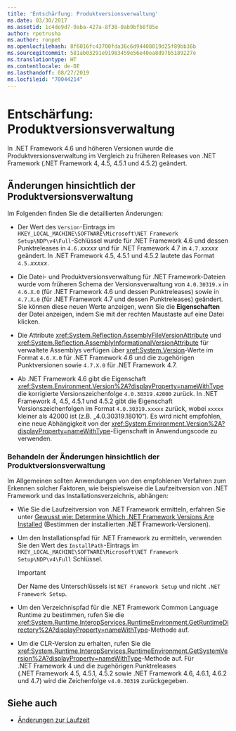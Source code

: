 ```yaml
---
title: 'Entschärfung: Produktversionsverwaltung'
ms.date: 03/30/2017
ms.assetid: 1c4de9d7-9aba-427a-8f38-0ab9bfb8f85e
author: rpetrusha
ms.author: ronpet
ms.openlocfilehash: 8f6016fc43700fda36c6d94408019d25f89bb36b
ms.sourcegitcommit: 581ab03291e91983459e56e40ea8d97b5189227e
ms.translationtype: HT
ms.contentlocale: de-DE
ms.lasthandoff: 08/27/2019
ms.locfileid: "70044214"
---
```

# <a name="mitigation-product-versioning"></a>Entschärfung: Produktversionsverwaltung

In .NET Framework 4.6 und höheren Versionen wurde die Produktversionsverwaltung im Vergleich zu früheren Releases von .NET Framework (.NET Framework 4, 4.5, 4.5.1 und 4.5.2) geändert.

## <a name="product-versioning-changes"></a>Änderungen hinsichtlich der Produktversionsverwaltung

Im Folgenden finden Sie die detaillierten Änderungen:

- Der Wert des `Version`-Eintrags im `HKEY_LOCAL_MACHINE\SOFTWARE\Microsoft\NET Framework Setup\NDP\v4\Full`-Schlüssel wurde für .NET Framework 4.6 und dessen Punktreleases in `4.6.`*xxxxx* und für .NET Framework 4.7 in `4.7.`*xxxxx* geändert. In .NET Framework 4.5, 4.5.1 und 4.5.2 lautete das Format `4.5.`*xxxxx*.

- Die Datei- und Produktversionsverwaltung für .NET Framework-Dateien wurde vom früheren Schema der Versionsverwaltung von `4.0.30319.x` in `4.6.X.0` (für .NET Framework 4.6 und dessen Punktreleases) sowie in `4.7.X.0` (für .NET Framework 4.7 und dessen Punktreleases) geändert. Sie können diese neuen Werte anzeigen, wenn Sie die **Eigenschaften** der Datei anzeigen, indem Sie mit der rechten Maustaste auf eine Datei klicken.

- Die Attribute <xref:System.Reflection.AssemblyFileVersionAttribute> und <xref:System.Reflection.AssemblyInformationalVersionAttribute> für verwaltete Assemblys verfügen über <xref:System.Version>-Werte im Format `4.6.X.0` für .NET Framework 4.6 und die zugehörigen Punktversionen sowie `4.7.X.0` für .NET Framework 4.7.

- Ab .NET Framework 4.6 gibt die Eigenschaft <xref:System.Environment.Version%2A?displayProperty=nameWithType> die korrigierte Versionszeichenfolge `4.0.30319.42000` zurück. In .NET Framework 4, 4.5, 4.5.1 und 4.5.2 gibt die Eigenschaft Versionszeichenfolgen im Format `4.0.30319.xxxxx` zurück, wobei `xxxxx` kleiner als 42000 ist (z.B. „4.0.30319.18010“). Es wird nicht empfohlen, eine neue Abhängigkeit von der <xref:System.Environment.Version%2A?displayProperty=nameWithType>-Eigenschaft in Anwendungscode zu verwenden.

### <a name="handling-the-product-versioning-changes"></a>Behandeln der Änderungen hinsichtlich der Produktversionsverwaltung

Im Allgemeinen sollten Anwendungen von den empfohlenen Verfahren zum Erkennen solcher Faktoren, wie beispielsweise die Laufzeitversion von .NET Framework und das Installationsverzeichnis, abhängen:

- Wie Sie die Laufzeitversion von .NET Framework ermitteln, erfahren Sie unter [ Gewusst wie: Determine Which .NET Framework Versions Are Installed](../../../docs/framework/migration-guide/how-to-determine-which-versions-are-installed.md) (Bestimmen der installierten .NET Framework-Versionen).

- Um den Installationspfad für .NET Framework zu ermitteln, verwenden Sie den Wert des `InstallPath`-Eintrags im `HKEY_LOCAL_MACHINE\SOFTWARE\Microsoft\NET Framework Setup\NDP\v4\Full` Schlüssel.

  > [!IMPORTANT]
  > Der Name des Unterschlüssels ist `NET Framework Setup` und nicht `.NET Framework Setup`.

- Um den Verzeichnispfad für die .NET Framework Common Language Runtime zu bestimmen, rufen Sie die <xref:System.Runtime.InteropServices.RuntimeEnvironment.GetRuntimeDirectory%2A?displayProperty=nameWithType>-Methode auf.

- Um die CLR-Version zu erhalten, rufen Sie die <xref:System.Runtime.InteropServices.RuntimeEnvironment.GetSystemVersion%2A?displayProperty=nameWithType>-Methode auf.   Für .NET Framework 4 und die zugehörigen Punktreleases (.NET Framework 4.5, 4.5.1, 4.5.2 sowie .NET Framework 4.6, 4.6.1, 4.6.2 und 4.7) wird die Zeichenfolge `v4.0.30319` zurückgegeben.

## <a name="see-also"></a>Siehe auch

- [Änderungen zur Laufzeit](../../../docs/framework/migration-guide/runtime-changes-in-the-net-framework-4-6.md)
